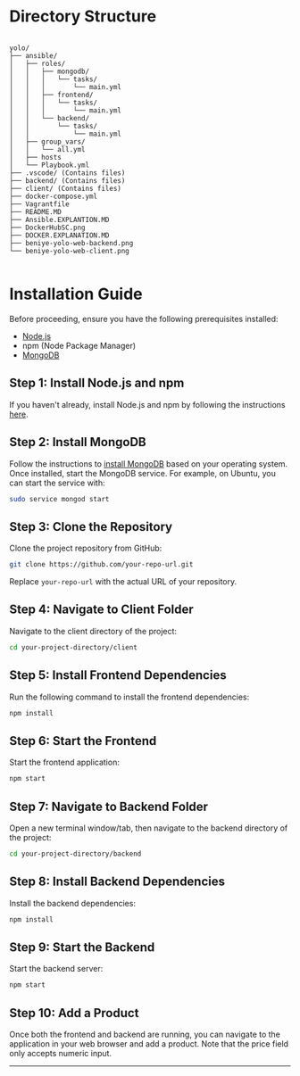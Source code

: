 # Directory Structure

```plaintext

yolo/
├── ansible/
│   ├── roles/
│   │   ├── mongodb/
│   │   │   └── tasks/
│   │   │       └── main.yml
│   │   ├── frontend/
│   │   │   └── tasks/
│   │   │       └── main.yml
│   │   └── backend/
│   │       └── tasks/
│   │           └── main.yml
│   ├── group_vars/
│   │   └── all.yml
│   ├── hosts
│   └── Playbook.yml
├── .vscode/ (Contains files)
├── backend/ (Contains files)
├── client/ (Contains files)
├── docker-compose.yml
├── Vagrantfile
├── README.MD
├── Ansible.EXPLANTION.MD
├── DockerHubSC.png
├── DOCKER.EXPLANATION.MD
├── beniye-yolo-web-backend.png
└── beniye-yolo-web-client.png


```



# Installation Guide

Before proceeding, ensure you have the following prerequisites installed:

- [Node.js](https://nodejs.org/) 
- npm (Node Package Manager)
- [MongoDB](https://www.mongodb.com/try/download/community) 

## Step 1: Install Node.js and npm

If you haven't already, install Node.js and npm by following the instructions [here](https://nodejs.org/).

## Step 2: Install MongoDB

Follow the instructions to [install MongoDB](https://docs.mongodb.com/manual/administration/install-community/) based on your operating system. Once installed, start the MongoDB service. For example, on Ubuntu, you can start the service with:

```bash
sudo service mongod start
```

## Step 3: Clone the Repository

Clone the project repository from GitHub:

```bash
git clone https://github.com/your-repo-url.git
```

Replace `your-repo-url` with the actual URL of your repository.

## Step 4: Navigate to Client Folder

Navigate to the client directory of the project:

```bash
cd your-project-directory/client
```

## Step 5: Install Frontend Dependencies

Run the following command to install the frontend dependencies:

```bash
npm install
```

## Step 6: Start the Frontend

Start the frontend application:

```bash
npm start
```

## Step 7: Navigate to Backend Folder

Open a new terminal window/tab, then navigate to the backend directory of the project:

```bash
cd your-project-directory/backend
```

## Step 8: Install Backend Dependencies

Install the backend dependencies:

```bash
npm install
```

## Step 9: Start the Backend

Start the backend server:

```bash
npm start
```

## Step 10: Add a Product

Once both the frontend and backend are running, you can navigate to the application in your web browser and add a product. Note that the price field only accepts numeric input.

---